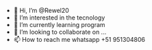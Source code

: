 - 👋 Hi, I’m @Rewel20
- 👀 I’m interested in the tecnology
- 🌱 I’m currently learning program
- 💞️ I’m looking to collaborate on ...
- 📫 How to reach me whatsapp +51 951304806

<!---
Rewel20/Rewel20 is a ✨ special ✨ repository because its `README.md` (this file) appears on your GitHub profile.
You can click the Preview link to take a look at your changes.
--->

